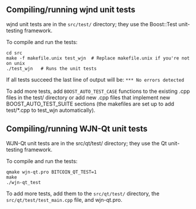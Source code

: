 Compiling/running wjnd unit tests
------------------------------------

wjnd unit tests are in the `src/test/` directory; they
use the Boost::Test unit-testing framework.

To compile and run the tests:

	cd src
	make -f makefile.unix test_wjn  # Replace makefile.unix if you're not on unix
	./test_wjn   # Runs the unit tests

If all tests succeed the last line of output will be:
`*** No errors detected`

To add more tests, add `BOOST_AUTO_TEST_CASE` functions to the existing
.cpp files in the test/ directory or add new .cpp files that
implement new BOOST_AUTO_TEST_SUITE sections (the makefiles are
set up to add test/*.cpp to test_wjn automatically).


Compiling/running WJN-Qt unit tests
---------------------------------------

WJN-Qt unit tests are in the src/qt/test/ directory; they
use the Qt unit-testing framework.

To compile and run the tests:

	qmake wjn-qt.pro BITCOIN_QT_TEST=1
	make
	./wjn-qt_test

To add more tests, add them to the `src/qt/test/` directory,
the `src/qt/test/test_main.cpp` file, and wjn-qt.pro.
